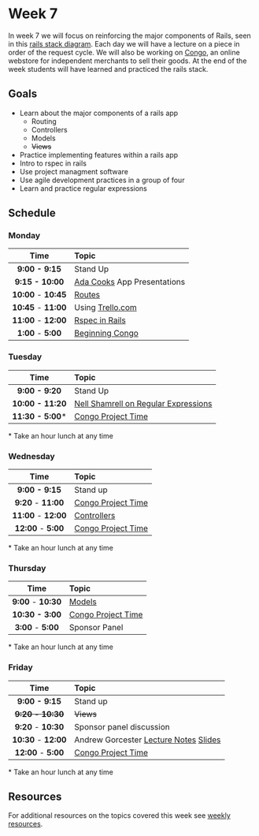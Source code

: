 # Week 7

In week 7 we will focus on reinforcing the major components of Rails, seen in this [rails stack diagram](resources/rails-request-cycle.pdf). Each day we will have a lecture on a piece in order of the request cycle. We will also be working on [Congo](resources/congo.md), an online webstore for independent merchants to sell their goods. At the end of the week students will have learned and practiced the rails stack.

## Goals 

- Learn about the major components of a rails app
    - Routing
    - Controllers
    - Models
    - <s>Views</s>
- Practice implementing features within a rails app
- Intro to rspec in rails
- Use project managment software
- Use agile development practices in a group of four
- Learn and practice regular expressions


## Schedule
### Monday

| Time              | Topic               |
|:-----------------:|:--------------------|
| **9:00 - 9:15**   | Stand Up            |
| **9:15 - 10:00**  | [Ada Cooks](../week6/ada_cooks.md) App Presentations   |
| **10:00** - **10:45** | [Routes](monday/routes.md)          |
| **10:45** - **11:00** | Using [Trello.com](http://trello.com)          |
| **11:00** - **12:00** | [Rspec in Rails](monday/rspec-with-rails.md)          |
| **1:00** - **5:00** | [Beginning Congo](resources/congo.md)|


### Tuesday

| Time              | Topic                       |
|:-----------------:|:----------------------------|
| **9:00 - 9:20**     | Stand Up                  |
| **10:00 - 11:20**   | [Nell Shamrell on Regular Expressions](https://www.bluebox.net/insight/blog-article/using-regular-expressions-in-ruby-part-1-of-3)                |
| **11:30 - 5:00***   | [Congo Project Time](resources/congo.md)                |



\* Take an hour lunch at any time

### Wednesday

| Time              | Topic               |
|:-----------------:|:--------------------|
| **9:00 - 9:15**      | Stand up            |
| **9:20** - **11:00** | [Congo Project Time](resources/congo.md)|
| **11:00** - **12:00**| [Controllers](wednesday/controllers.md)         |
| **12:00** - **5:00** | [Congo Project Time](resources/congo.md)|

\* Take an hour lunch at any time

### Thursday

| Time              | Topic               |
|:-----------------:|:--------------------|
| **9:00** - **10:30** |  [Models](thursday/active-record.md) |
| **10:30 - 3:00**   | [Congo Project Time](resources/congo.md) |
| **3:00** - **5:00** | Sponsor Panel |


\* Take an hour lunch at any time

### Friday

| Time              | Topic               |
|:-----------------:|:--------------------|
| **9:00 - 9:15**   | Stand up            |
| <s>**9:20** - **10:30**</s> | <s>Views</s>            |
| **9:20** - **10:30** | Sponsor panel discussion            |
| **10:30** - **12:00** |  Andrew Gorcester [Lecture Notes](https://gist.github.com/andrewsg/7536050) [Slides](https://docs.google.com/presentation/d/1vbRhzHl5qiU1gBsbN2hYKFt5oai7rRSvalq8LxyeyEQ/edit?pli=1#slide=id.g299171fe2_0256) |
| **12:00** - **5:00** | [Congo Project Time](resources/congo.md)|

\* Take an hour lunch at any time

## Resources
For additional resources on the topics covered this week see [weekly resources](resources/resources.md).
